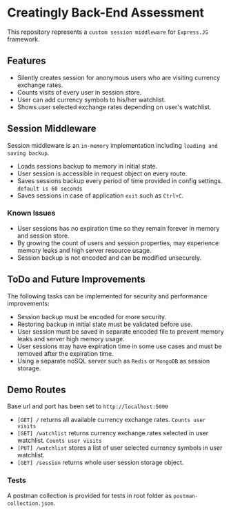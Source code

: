 # Creatingly Back-End Assessment
This repository represents a `custom session middleware` for `Express.JS` framework.

## Features
- Silently creates session for anonymous users who are visiting currency exchange rates.
- Counts visits of every user in session store.
- User can add currency symbols to his/her watchlist.
- Shows user selected exchange rates depending on user's watchlist.

## Session Middleware
Session middleware is an `in-memory` implementation including `loading and saving backup`.
- Loads sessions backup to memory in initial state.
- User session is accessible in request object on every route.
- Saves sessions backup every period of time provided in config settings. `default is 60 seconds`
- Saves sessions in case of application `exit` such as `Ctrl+C`.

### Known Issues
- User sessions has no expiration time so they remain forever in memory and session store.
- By growing the count of users and session properties, may experience memory leaks and high server resource usage.
- Session backup is not encoded and can be modified unsecurely.

## ToDo and Future Improvements
The following tasks can be implemented for security and performance improvements:
- Session backup must be encoded for more security.
- Restoring backup in initial state must be validated before use.
- User session must be saved in separate encoded file to prevent memory leaks and server high memory usage.
- User sessions may have expiration time in some use cases and must be removed after the expiration time.
- Using a separate noSQL server such as `Redis` or `MongoDB` as session storage.

## Demo Routes
Base url and port has been set to `http://localhost:5000`
- `[GET] /` returns all available currency exchange rates. `Counts user visits`
- `[GET] /watchlist` returns currency exchange rates selected in user watchlist. `Counts user visits`
- `[PUT] /watchlist` stores a list of user selected currency symbols in user watchlist.
- `[GET] /session` returns whole user session storage object.

### Tests
A postman collection is provided for tests in root folder as `postman-collection.json`.
